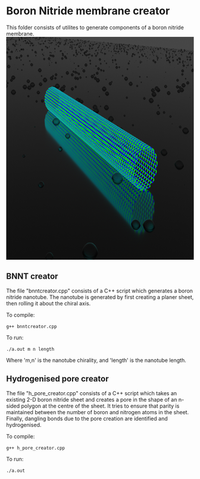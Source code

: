 
# Boron Nitride membrane creator
This folder consists of utilites to generate components of a
boron nitride membrane.
<img src="bnnt_black_wet.png" width="800" height="600">

## BNNT creator
The file "bnntcreator.cpp" consists of a C++ script which
generates a boron nitride nanotube. The nanotube is 
generated by first creating a planer sheet, then rolling it
about the chiral axis. 

To compile:
```
g++ bnntcreator.cpp
```
To run: 
```
./a.out m n length
```
Where 'm,n' is the nanotube chirality, and 'length' is the
nanotube length.

## Hydrogenised pore creator
The file "h_pore_creator.cpp" consists of a C++ script which
takes an existing 2-D boron nitride sheet and creates a 
pore in the shape of an n-sided polygon at the centre of the 
sheet. It tries to ensure that parity is maintained between
the number of boron and nitrogen atoms in the sheet. Finally,
dangling bonds due to the pore creation are identified and 
hydrogenised.

To compile: 
```
g++ h_pore_creator.cpp
```
To run: 
```
./a.out
```
